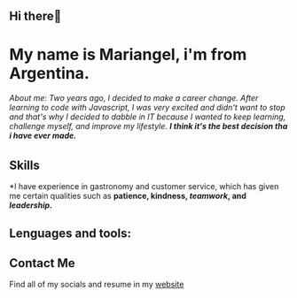 ## Hi there👋

# My name is Mariangel, i'm from Argentina.

###### About me: Two years ago, I decided to make a career change. After learning to code with Javascript, I was very excited and didn't want to stop and that's why  I decided to dabble in IT because I wanted to keep learning, challenge myself, and improve my lifestyle. **I think it's the best decision tha i have ever made.**

## Skills

*I have experience in gastronomy and customer service, which has given me certain qualities such as **patience, kindness, _teamwork_, and _leadership_.**

## Lenguages and tools:

## Contact Me

Find all of my socials and resume in my [website](https://www.linkedin.com/in/mariangel-ruiz-67123b242/)